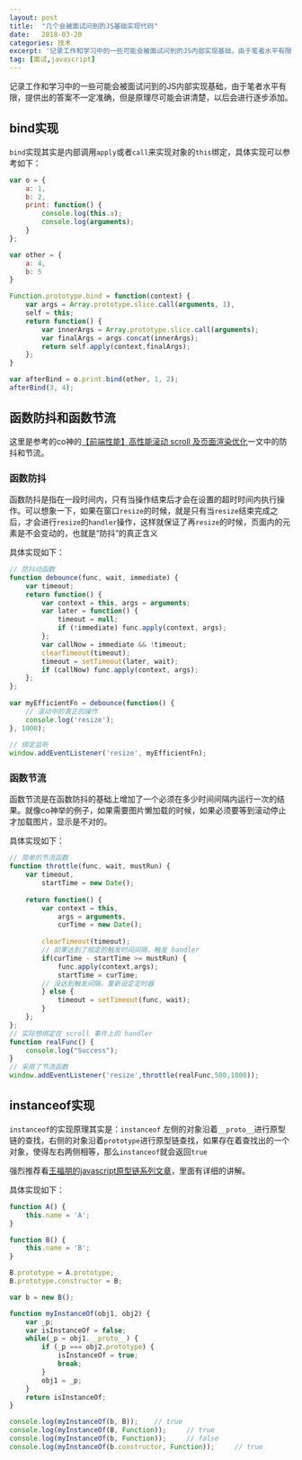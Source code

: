 ```yaml
---
layout: post
title:  "几个会被面试问到的JS基础实现代码"
date:   2018-03-20
categories: 技术
excerpt: '记录工作和学习中的一些可能会被面试问到的JS内部实现基础，由于笔者水平有限，提供出的答案不一定准确，但是原理尽可能会讲清楚，以后会进行逐步添加。bind实现 bind实现其实是内部调用apply或者call来实现对象的this绑定'
tag: [面试,javascript]
---
```


记录工作和学习中的一些可能会被面试问到的JS内部实现基础，由于笔者水平有限，提供出的答案不一定准确，但是原理尽可能会讲清楚，以后会进行逐步添加。

## bind实现

`bind`实现其实是内部调用`apply`或者`call`来实现对象的`this`绑定，具体实现可以参考如下：

```javascript
var o = {
    a: 1,
    b: 2,
    print: function() {
        console.log(this.a);
        console.log(arguments);
    }
};

var other = {
    a: 4,
    b: 5
}

Function.prototype.bind = function(context) {
    var args = Array.prototype.slice.call(arguments, 1),
    self = this;
    return function() {
        var innerArgs = Array.prototype.slice.call(arguments);
        var finalArgs = args.concat(innerArgs);
        return self.apply(context,finalArgs);
    };
}

var afterBind = o.print.bind(other, 1, 2);
afterBind(3, 4);
```

## 函数防抖和函数节流

这里是参考的co神的[【前端性能】高性能滚动 scroll 及页面渲染优化](https://www.cnblogs.com/coco1s/p/5499469.html)一文中的防抖和节流。

### 函数防抖

函数防抖是指在一段时间内，只有当操作结束后才会在设置的超时时间内执行操作。可以想象一下，如果在窗口`resize`的时候，就是只有当`resize`结束完成之后，才会进行`resize`的`handler`操作，这样就保证了再`resize`的时候，页面内的元素是不会变动的，也就是“防抖”的真正含义

具体实现如下：

```javascript
// 防抖动函数
function debounce(func, wait, immediate) {
    var timeout;
    return function() {
        var context = this, args = arguments;
        var later = function() {
            timeout = null;
            if (!immediate) func.apply(context, args);
        };
        var callNow = immediate && !timeout;
        clearTimeout(timeout);
        timeout = setTimeout(later, wait);
        if (callNow) func.apply(context, args);
    };
};
 
var myEfficientFn = debounce(function() {
    // 滚动中的真正的操作
    console.log('resize');
}, 1000);
 
// 绑定监听
window.addEventListener('resize', myEfficientFn);
```

### 函数节流

函数节流是在函数防抖的基础上增加了一个必须在多少时间间隔内运行一次的结果。就像co神举的例子，如果需要图片懒加载的时候，如果必须要等到滚动停止才加载图片，显示是不对的。

具体实现如下：

```javascript
// 简单的节流函数
function throttle(func, wait, mustRun) {
    var timeout,
        startTime = new Date();
 
    return function() {
        var context = this,
            args = arguments,
            curTime = new Date();
 
        clearTimeout(timeout);
        // 如果达到了规定的触发时间间隔，触发 handler
        if(curTime - startTime >= mustRun) {
            func.apply(context,args);
            startTime = curTime;
        // 没达到触发间隔，重新设定定时器
        } else {
            timeout = setTimeout(func, wait);
        }
    };
};
// 实际想绑定在 scroll 事件上的 handler
function realFunc() {
    console.log("Success");
}
// 采用了节流函数
window.addEventListener('resize',throttle(realFunc,500,1000));
```

## instanceof实现

`instanceof`的实现原理其实是：`instanceof` 左侧的对象沿着`__proto__`进行原型链的查找，右侧的对象沿着`prototype`进行原型链查找，如果存在着查找出的一个对象，使得左右两侧相等，那么`instanceof`就会返回`true`

强烈推荐看[王福朋的javascript原型链系列文章](https://www.cnblogs.com/wangfupeng1988/tag/%E5%8E%9F%E5%9E%8B%E9%93%BE/)，里面有详细的讲解。

具体实现如下：

```javascript
function A() {
    this.name = 'A';
}

function B() {
    this.name = 'B';
}

B.prototype = A.prototype;
B.prototype.constructor = B;

var b = new B();

function myInstanceOf(obj1, obj2) {
    var _p;
    var isInstanceOf = false;
    while(_p = obj1.__proto__) {
        if (_p === obj2.prototype) {
            isInstanceOf = true;
            break;
        }
        obj1 = _p;
    }
    return isInstanceOf;
}

console.log(myInstanceOf(b, B));    // true
console.log(myInstanceOf(B, Function));     // true
console.log(myInstanceOf(b, Function));     // false
console.log(myInstanceOf(b.constructor, Function));     // true
```